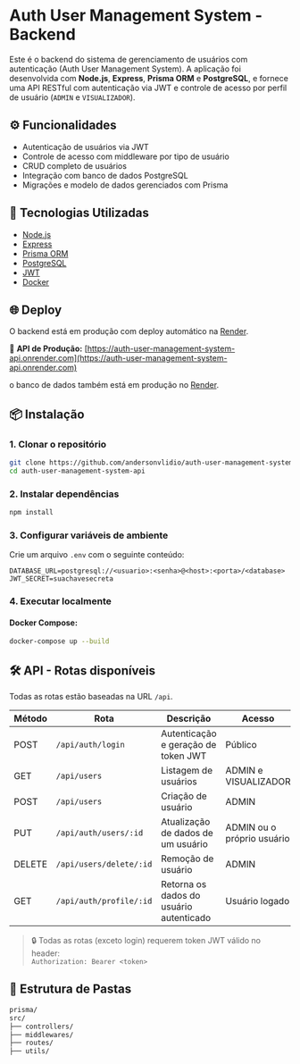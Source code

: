 
# Auth User Management System - Backend

Este é o backend do sistema de gerenciamento de usuários com autenticação (Auth User Management System). A aplicação foi desenvolvida com **Node.js**, **Express**, **Prisma ORM** e **PostgreSQL**, e fornece uma API RESTful com autenticação via JWT e controle de acesso por perfil de usuário (`ADMIN` e `VISUALIZADOR`).

## ⚙️ Funcionalidades

- Autenticação de usuários via JWT
- Controle de acesso com middleware por tipo de usuário
- CRUD completo de usuários
- Integração com banco de dados PostgreSQL
- Migrações e modelo de dados gerenciados com Prisma

## 🧪 Tecnologias Utilizadas

- [Node.js](https://nodejs.org/)
- [Express](https://expressjs.com/)
- [Prisma ORM](https://www.prisma.io/)
- [PostgreSQL](https://www.postgresql.org/)
- [JWT](https://jwt.io/)
- [Docker](https://www.docker.com/)

## 🌐 Deploy

O backend está em produção com deploy automático na [Render](https://render.com/).

🔗 **API de Produção:** [https://auth-user-management-system-api.onrender.com](https://auth-user-management-system-api.onrender.com)

o banco de dados também está em produção no [Render](https://render.com/).


## 📦 Instalação

### 1. Clonar o repositório

```bash
git clone https://github.com/andersonvlidio/auth-user-management-system-api.git
cd auth-user-management-system-api
```

### 2. Instalar dependências

```bash
npm install
```

### 3. Configurar variáveis de ambiente

Crie um arquivo `.env` com o seguinte conteúdo:

```env
DATABASE_URL=postgresql://<usuario>:<senha>@<host>:<porta>/<database>
JWT_SECRET=suachavesecreta
```

### 4. Executar localmente


####  Docker Compose:

```bash
docker-compose up --build
```

## 🛠️ API - Rotas disponíveis

Todas as rotas estão baseadas na URL `/api`.

| Método | Rota             | Descrição                                      | Acesso                  |
|--------|------------------|-----------------------------------------------|-------------------------|
| POST   | `/api/auth/login`      | Autenticação e geração de token JWT          | Público                 |
| GET    | `/api/users`     | Listagem de usuários                          | ADMIN e VISUALIZADOR    |            |
| POST   | `/api/users`     | Criação de usuário                            | ADMIN                   |
| PUT    | `/api/auth/users/:id` | Atualização de dados de um usuário            | ADMIN ou o próprio usuário |
| DELETE | `/api/users/delete/:id` | Remoção de usuário                            | ADMIN                   |
| GET    | `/api/auth/profile/:id`   | Retorna os dados do usuário autenticado       | Usuário logado          |

> 🔒 Todas as rotas (exceto login) requerem token JWT válido no header:  
> `Authorization: Bearer <token>`

## 📁 Estrutura de Pastas

```bash
prisma/
src/
├── controllers/      
├── middlewares/      
├── routes/           
├── utils/

```
